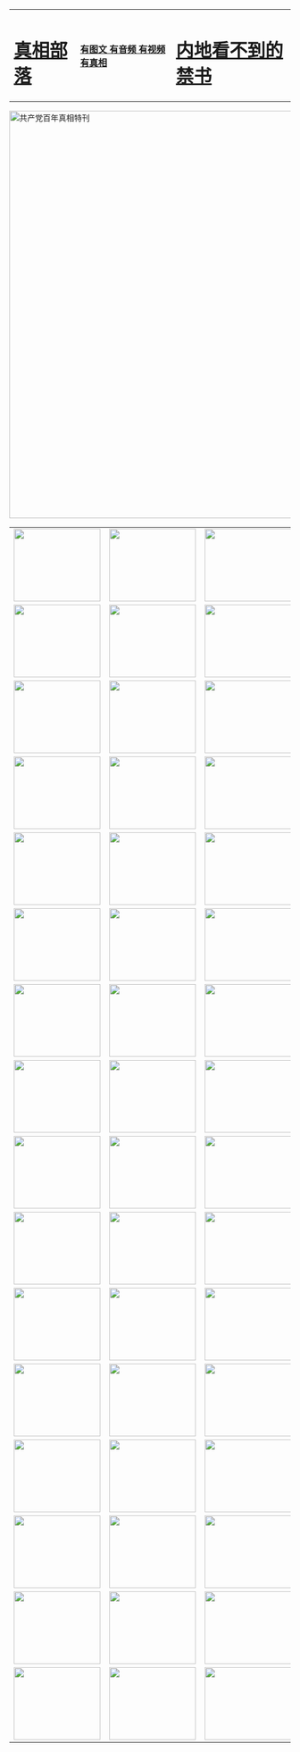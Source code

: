 <table>
<tr>

<td>
	<H1><a href="http://q56.gutterfunk.com/zx/">真相部落</a></H1>
</td>
<td>
	<H4><a href="http://q56.gutterfunk.com/zx/">有图文 有音频 有视频 有真相</a></H4>
</td>
<td>
	<H1><a href="http://q56.gutterfunk.com/book/"> 内地看不到的禁书</a></H1>
</td>
</tr>
</table>

 <div ><a href="http://q56.gutterfunk.com/zx/bngcd/"><img src="http://q56.gutterfunk.com/zx/bngcd/gcdbnzx.jpg" width="730"  border="0" alt="共产党百年真相特刊"></a></div>

<table>
<tr>
	<td><a href="http://76.wovensphere.com/xtr/107/"><img  src ="http://76.wovensphere.com/pic/2017/02/107.jpg" width="155px" height="130px"></a></td>
	<td><a href="http://76.wovensphere.com/xtr/829/"><img src ="http://76.wovensphere.com/pic/2017/02/829.jpg" width="155px" height="130px"></a></td>
	<td><a href="http://76.wovensphere.com/xtr/69/"><img  src ="http://76.wovensphere.com/pic/2017/02/69.jpg" width="155px" height="130px"></a></td>
	<td><a href="http://76.wovensphere.com/xtr/99/"><img  src ="http://76.wovensphere.com/pic/2017/02/99.jpg" width="155px" height="130px"></a></td>
</tr>
<tr>
	<td><a href="http://76.wovensphere.com/xtr/40/"><img  src ="http://76.wovensphere.com/pic/2017/02/40.jpg" width="155px" height="130px"></a></td>
	<td><a href="http://76.wovensphere.com/xtr/20/"><img  src ="http://76.wovensphere.com/pic/2017/02/20.jpg" width="155px" height="130px"></a></td>
	<td><a href="http://76.wovensphere.com/xtr/81/"><img  src ="http://76.wovensphere.com/pic/2017/02/81.jpg" width="155px" height="130px"></a></td>
	<td><a href="http://76.wovensphere.com/xtr/2/"><img  src ="http://76.wovensphere.com/pic/2017/02/2.jpg" width="155px" height="130px"></a></td>
</tr>
<tr>
	<td><a href="http://76.wovensphere.com/xtr/86/"><img  src ="http://76.wovensphere.com/pic/2017/02/86.jpg" width="155px" height="130px"></a></td>
	<td><a href="http://76.wovensphere.com/xtr/109/"><img  src ="http://76.wovensphere.com/pic/2017/02/109.jpg" width="155px" height="130px"></a></td>
	<td><a href="http://76.wovensphere.com/xtr/1378/"><img  src ="http://76.wovensphere.com/pic/2017/02/1378.jpg" width="155px" height="130px"></a></td>
	<td><a href="http://76.wovensphere.com/xtr/57/"><img  src ="http://76.wovensphere.com/pic/2017/02/57.jpg" width="155px" height="130px"></a></td>
</tr>
<tr>
	<td><a href="http://76.wovensphere.com/xtr/1219/"><img  src ="http://76.wovensphere.com/pic/2017/02/1219.jpg" width="155px" height="130px"></a></td>
	<td><a href="http://76.wovensphere.com/xtr/1220/"><img  src ="http://76.wovensphere.com/pic/2017/02/1220.jpg" width="155px" height="130px"></a></td>
	<td><a href="http://76.wovensphere.com/xtr/1221/"><img  src ="http://76.wovensphere.com/pic/2017/02/1221.jpg" width="155px" height="130px"></a></td>
	<td><a href="http://76.wovensphere.com/xtr/51/"><img  src ="http://76.wovensphere.com/pic/2017/02/51.jpg" width="155px" height="130px"></a></td>
</tr>
<tr>
	<td><a href="http://76.wovensphere.com/xtr/1055/"><img  src ="http://76.wovensphere.com/pic/2017/02/1055.jpg" width="155px" height="130px"></a></td>
	<td><a href="http://76.wovensphere.com/xtr/611/"><img  src ="http://76.wovensphere.com/pic/2017/02/611.jpg" width="155px" height="130px"></a></td>
	<td><a href="http://76.wovensphere.com/xtr/1121/"><img  src ="http://76.wovensphere.com/pic/2017/02/1121.jpg" width="155px" height="130px"></a></td>
	<td><a href="http://76.wovensphere.com/xtr/610/"><img  src ="http://76.wovensphere.com/pic/2017/02/610.jpg" width="155px" height="130px"></a></td>
</tr>
<tr>
	<td><a href="http://76.wovensphere.com/xtr/1128/"><img  src ="http://76.wovensphere.com/pic/2017/02/1128.jpg" width="155px" height="130px"></a></td>
	<td><a href="http://76.wovensphere.com/xtr/1395/"><img  src ="http://76.wovensphere.com/pic/2017/02/1406.jpg" width="155px" height="130px"></a></td>
	<td><a href="http://76.wovensphere.com/xtr/1407/"><img  src ="http://76.wovensphere.com/pic/2017/02/1407.jpg" width="155px" height="130px"></a></td>
	<td><a href="http://76.wovensphere.com/xtr/934/"><img  src ="http://76.wovensphere.com/pic/2017/02/934.jpg" width="155px" height="130px"></a></td>
</tr>
<tr>
	<td><a href="http://76.wovensphere.com/xtr/641/"><img  src ="http://76.wovensphere.com/pic/2017/02/641.jpg" width="155px" height="130px"></a></td>
	<td><a href="http://76.wovensphere.com/xtr/949/"><img  src ="http://76.wovensphere.com/pic/2017/02/949.jpg" width="155px" height="130px"></a></td>
	<td><a href="http://76.wovensphere.com/xtr/112/"><img  src ="http://76.wovensphere.com/pic/2017/02/112.jpg" width="155px" height="130px"></a></td>
	<td><a href="http://76.wovensphere.com/xtr/812/"><img  src ="http://76.wovensphere.com/pic/2017/02/812.jpg" width="155px" height="130px"></a></td>
</tr>
<tr>
	<td><a href="http://76.wovensphere.com/xtr/103/"><img  src ="http://76.wovensphere.com/pic/2017/02/103.jpg" width="155px" height="130px"></a></td>
	<td><a href="http://76.wovensphere.com/xtr/3/"><img  src ="http://76.wovensphere.com/pic/2017/02/3.jpg" width="155px" height="130px"></a></td>
	<td><A href="http://76.wovensphere.com/mp4/zx/2015/11/Lkmtt.mp4" target="_blank" title="莲开满天庭"><img  src="http://76.wovensphere.com/pic/2015/11/Lkmtt3480_jssor.jpg"  width="155px" height="130px"></A></td>
	<td><A href="http://76.wovensphere.com/mp4/zx/2015/11/2013513.mp4" target="_blank" title="飞旋的法轮"><img  src="http://76.wovensphere.com/pic/2015/11/falun480_jssor.jpg"  width="155px" height="130px"></A></td>
</tr>
<tr>
	<td><A href="http://76.wovensphere.com/mp4/zx/2015/11/NYParade.mp4" target="_blank" title="2004年4月10日法轮功纽约大游行"><img  src="http://76.wovensphere.com/pic/2015/11/nyparade480_jssor.jpg"  width="155px" height="130px"></A></td>
	<td><A href="http://76.wovensphere.com/mp4/news617/2015/05/WEB_s28093.mp4" target="_blank" title="2015年世界法轮大法日特别报导"><img  src="http://76.wovensphere.com/pic/2015/11/p6752711a666997037_jssor.jpg"  width="155px" height="130px"></A></td>
	<td><A href="http://76.wovensphere.com/mp4/news829/2015/11/30211_326650.mp4" target="_blank" title="沧州绑架案连审四天 民众抹泪称审好人"><img  src="http://76.wovensphere.com/pic/2015/11/changzhou2480_jssor.jpg"  width="155px" height="130px"></A></td>
	<td><A href="http://76.wovensphere.com/mp4/mhph/2015/10/changzhou.mp4" target="_blank" title="沧州真相--狮城血泪"><img  src="http://76.wovensphere.com/pic/2015/11/changzhou480_jssor.jpg"  width="155px" height="130px"></A></td>
</tr>
<tr>
	<td><A href="http://76.wovensphere.com/mp4/mhjd/mhjd_55.mp4" target="_blank" title="正义律师与无罪辩护"><img  src="http://76.wovensphere.com/pic/2015/11/wzbh480_jssor.jpg"  width="155px" height="130px"></A></td>
	<td><A href="http://76.wovensphere.com/mp4/zx/2015/11/layerkcs.mp4" target="_blank" title="中国的良心--高智晟律师"><img  src="http://76.wovensphere.com/pic/2015/11/layerkcs2480_jssor.jpg"  width="155px" height="130px"></A></td>
	<td><A href="http://76.wovensphere.com/mp4/mhph/2015/10/szxl.mp4" target="_blank" title="神州血泪--北京、大庆、广东、哈尔滨"><img  src="http://76.wovensphere.com/pic/2015/11/szxl480_jssor.jpg"  width="155px" height="130px"></A></td>
	<td><A href="http://76.wovensphere.com/mp4/zx/2015/11/TangShanFFXS.mp4" target="_blank" title="真相纪录片：凤凰新生"><img  src="http://76.wovensphere.com/pic/2015/11/fhxs2480_jssor.jpg"  width="155px" height="130px"></A></td>
</tr>
<tr>
	<td><A href="http://76.wovensphere.com/mp4/zx/2015/11/jidong.mp4" target="_blank" title="冀东监狱的罪恶"><img  src="http://76.wovensphere.com/pic/2015/11/jidong480_jssor.jpg"  width="155px" height="130px"></A></td>
	<td><A href="http://76.wovensphere.com/mp4/mhph/2015/10/tangshan.mp4" target="_blank" title="凤凰血泪"><img  src="http://76.wovensphere.com/pic/2015/11/tangshan480_jssor.jpg"  width="155px" height="130px"></A>
					</div></td>
	<td>	<A href="http://76.wovensphere.com/mp4/mhph/2015/10/zfxtzxl.mp4" target="_blank" title="政法系统罪行录--唐山篇"><img  src="http://76.wovensphere.com/pic/2015/11/zfxtzxl480_jssor.jpg"  width="155px" height="130px"></A></td>
	<td><A href="http://76.wovensphere.com/mp4/mhph/2015/10/QDBG.mp4" target="_blank" title="青岛悲歌"><img  src="http://76.wovensphere.com/pic/2015/10/qdbg2480_jssor.jpg"  width="155px" height="130px"></A></td>
</tr>
<tr>
	<td><A href="http://76.wovensphere.com/mp4/mhph/2015/10/huludao.mp4" target="_blank" title="葫芦岛永恒的见证"><img  src="http://76.wovensphere.com/pic/2015/10/huludao480_jssor.jpg"  width="155px" height="130px"></A></td>
	<td><A href="http://76.wovensphere.com/mp4/mhph/2015/10/qbzx.mp4" target="_blank" title="湖畔泉边听真相-济南泉城的传奇"><img  src="http://76.wovensphere.com/pic/2015/10/hupan480_jssor.jpg"  width="155px" height="130px"></A></td>
	<td><A href="http://76.wovensphere.com/mp4/mhph/2015/10/baoding_dvd_v2.mp4" target="_blank" title="燕赵悲歌"><img  src="http://76.wovensphere.com/pic/2015/10/yzbg480_jssor.jpg"  width="155px" height="130px"></A></td>
	<td><A href="http://76.wovensphere.com/mp4/zx/2015/11/meihuashi_complete_ED2.0.mp4" target="_blank" title="梅花诗完整版"><img  src="http://76.wovensphere.com/pic/2015/11/mhs480_jssor.jpg"  width="155px" height="130px"></A></td>
</tr>
<tr>
	<td><A href="http://76.wovensphere.com/mp4/zx/2015/11/fengbei512k.mp4" target="_blank" title="丰碑"><img  src="http://76.wovensphere.com/pic/2015/11/fongbei480_jssor.jpg"  width="155px" height="130px"></A></td>
	<td><A href="http://76.wovensphere.com/mp4/zx/2015/11/fytdxComplete.mp4" target="_blank" title="风雨天地行全集"><img  src="http://76.wovensphere.com/pic/2015/11/fytdxWhite480_jssor.jpg"  width="155px" height="130px"></A></td>
	<td><A href="http://76.wovensphere.com/mp4/zx/2015/11/JianZheng.mp4" target="_blank" title="见证"><img  src="http://76.wovensphere.com/pic/2015/11/witness480_jssor.jpg"  width="155px" height="130px"></A></td>
	<td><A href="http://76.wovensphere.com/mp4/mhph/2015/10/hcym.mp4" target="_blank" title="红朝阴谋"><img  src="http://76.wovensphere.com/pic/2015/10/hcym480_jssor.jpg"  width="155px" height="130px"></A></td>
</tr>
<tr>
	<td><A href="http://76.wovensphere.com/mp4/zx/2015/11/zfzxPalV3.mp4" target="_blank" title="是自焚还是骗局"><img  src="http://76.wovensphere.com/pic/2015/11/zfzx4805_jssor.jpg"  width="155px" height="130px"></A></td>
	<td><A href="http://76.wovensphere.com/mp4/zx/2015/11/lsdspMsyTd.mp4" target="_blank" title="历史的审判"><img  src="http://76.wovensphere.com/pic/2015/11/lsdsp480_jssor.jpg"  width="155px" height="130px"></A></td>
	<td><A href="http://76.wovensphere.com/mp4/news886/2015/11/concat886.mp4" target="_blank" title="一周全球控告江泽民"><img  src="http://76.wovensphere.com/pic/2015/11/news886480_jssor.jpg"  width="155px" height="130px"></A></td>
	<td><A href="http://76.wovensphere.com/mp4/news1378/2014/08/CQSD_s0_e4_v2_i0-CQSD_4-video.mp4" target="_blank" title="欧洲的抉择"><img  src="http://76.wovensphere.com/pic/2015/11/p5143421a564166643-ss_jssor.jpg"  width="155px" height="130px"></A></td>
</tr>
<tr>
	<td><A href="http://76.wovensphere.com/mp4/zx/2015/11/hk20150720parade.mp4" target="_blank" title="港法轮功反迫害大游行 大陆游客震撼"><img  src="http://76.wovensphere.com/pic/2015/11/281098-ss_jssor.jpg"  width="155px" height="130px"></A></td>
	<td><A href="http://76.wovensphere.com/mp4/zx/2015/11/20150720hkParade512k.mp4" target="_blank" title="香港法轮功720游行声援诉江潮"><img  src="http://76.wovensphere.com/pic/2015/11/2015720parade480_jssor.jpg"  width="155px" height="130px"></A></td>
	<td><A href="http://76.wovensphere.com/mp4/zx/2015/11/hktdc512.mp4" target="_blank" title="香港退党潮"><img  src="http://76.wovensphere.com/pic/2015/11/hktdc480_jssor.jpg"  width="155px" height="130px"></A></td>
	<td><A href="http://76.wovensphere.com/mp4/news413/2015/11/concat413.mp4" target="_blank" title="本月退党精选"><img  src="http://76.wovensphere.com/pic/2015/11/tuidang480_jssor.jpg"  width="155px" height="130px"></A></td>
</tr>
<tr>
	<td><A href="http://76.wovensphere.com/mp4/news823/2015/11/TSZG_British_1_QA_A_TSZG-61-1_XinHaoNianZuoZh_P617180.mp4" target="_blank" title="辛灏年：纪念《九评共产党》发表十周年演讲"><img  src="http://76.wovensphere.com/pic/2015/11/xhn9p10480_jssor.jpg"  width="155px" height="130px"></A></td>
	<td><A href="http://76.wovensphere.com/mp4/news57/2015/11/JPGCD8.mp4" target="_blank" title="【九评之八】评中国共产党的邪教本质"><img  src="http://76.wovensphere.com/pic/2015/11/9pkcd8p480_jssor.jpg"  width="155px" height="130px"></A></td>
	<td><A href="http://76.wovensphere.com/mp4/other/kao.Chih.Sheng_story.mp4"  target="_blank" title="超越恐惧:高智晟的故事"				style="font-size:20px;"><img src="http://76.wovensphere.com/pic/2016/12/GZS201408070902.jpg"  width="155px" height="130px">
						</A></td>
	<td><A href="http://76.wovensphere.com/mp4/zx/2016/11/oh10yearsInv.mp4"  target="_blank" title="纪录片《活摘 十年调查》完整版" style="font-size:20px;"><img src="http://76.wovensphere.com/pic/2016/11/10yearsOHinv.jpg"  width="155px" height="130px">
						</A></td>
</tr>
</table>


